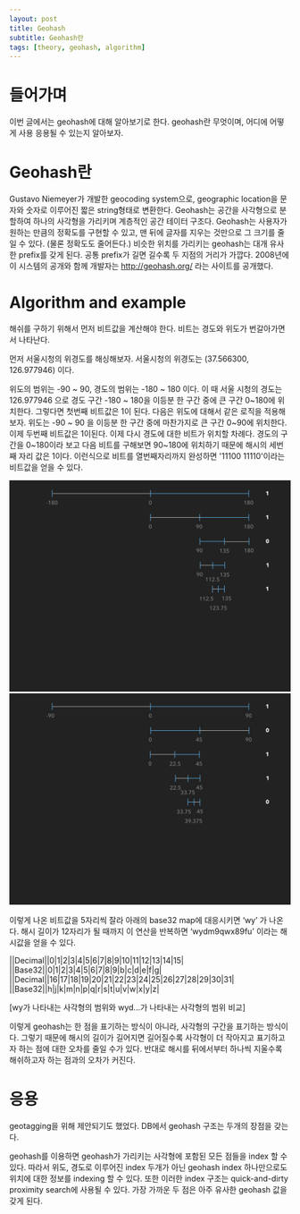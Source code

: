 ```yaml
---
layout: post
title: Geohash
subtitle: Geohash란
tags: [theory, geohash, algorithm]
---
```


# 들어가며
이번 글에서는 geohash에 대해 알아보기로 한다.
geohash란 무엇이며, 어디에 어떻게 사용 응용될 수 있는지 알아보자.

# Geohash란
Gustavo Niemeyer가 개발한 geocoding system으로, geographic location을 문자와 숫자로 이루어진 짧은 string형태로 변환한다.
Geohash는 공간을 사각형으로 분할하여 하나의 사각형을 가리키며 계층적인 공간 테이터 구조다.
Geohash는 사용자가 원하는 만큼의 정확도를 구현할 수 있고, 맨 뒤에 글자를 지우는 것만으로 그 크기를 줄일 수 있다. (물론 정확도도 줄어든다.)
비슷한 위치를 가리키는 geohash는 대개 유사한 prefix를 갖게 된다.
공통 prefix가 길면 길수록 두 지점의 거리가 가깝다.
2008년에 이 시스템의 공개와 함께 개발자는 http://geohash.org/ 라는 사이트를 공개했다.

# Algorithm and example
해쉬를 구하기 위해서 먼저 비트값을 계산해야 한다.
비트는 경도와 위도가 번갈아가면서 나타난다.

먼저 서울시청의 위경도를 해싱해보자.
서울시청의 위경도는 (37.566300, 126.977946) 이다.

위도의 범위는 -90 ~ 90, 경도의 범위는 -180 ~ 180 이다.
이 때 서울 시청의 경도는 126.977946 으로 경도 구간 -180 ~ 180을 이등분 한 구간 중에 큰 구간 0~180에 위치한다.
그렇다면 첫번째 비트값은 1이 된다.
다음은 위도에 대해서 같은 로직을 적용해 보자.
위도는 -90 ~ 90 을 이등분 한 구간 중에 마찬가지로 큰 구간 0~90에 위치한다.
이제 두번째 비트값은 1이된다.
이제 다시 경도에 대한 비트가 위치할 차례다.
경도의 구간을 0~180이라 보고 다음 비트를 구해보면 90~180에 위치하기 때문에 해시의 세번째 자리 값은 1이다.
이런식으로 비트를 열번째자리까지 완성하면 '11100 11110'이라는 비트값을 얻을 수 있다.

![경도](/img/longitude.jpeg)
![위도](/img/latitude.jpeg)


이렇게 나온 비트값을 5자리씩 잘라 아래의 base32 map에 대응시키면 ‘wy’ 가 나온다.
해시 길이가 12자리가 될 때까지 이 연산을 반복하면 ‘wydm9qwx89fu’ 이라는 해시값을 얻을 수 있다.

||Decimal||0|1|2|3|4|5|6|7|8|9|10|11|12|13|14|15|
||Base32||0|1|2|3|4|5|6|7|8|9|b|c|d|e|f|g|
||Decimal||16|17|18|19|20|21|22|23|24|25|26|27|28|29|30|31|
||Base32||h|j|k|m|n|p|q|r|s|t|u|v|w|x|y|z|

[wy가 나타내는 사각형의 범위와 wyd...가 나타내는 사각형의 범위 비교]

이렇게 geohash는 한 점을 표기하는 방식이 아니라, 사각형의 구간을 표기하는 방식이다.
그렇기 때문에 해시의 길이가 길어지면 길어질수록 사각형이 더 작아지고 표기하고자 하는 점에 대한 오차를 줄일 수가 있다.
반대로 해시를 뒤에서부터 하나씩 지울수록 해쉬하고자 하는 점과의 오차가 커진다.

# 응용
geotagging을 위해 제안되기도 했었다.
DB에서 geohash 구조는 두개의 장점을 갖는다.

geohash를 이용하면 geohash가 가리키는 사각형에 포함된 모든 점들을 index 할 수 있다.
따라서 위도, 경도로 이루어진 index 두개가 아닌 geohash index 하나만으로도 위치에 대한 정보를 indexing 할 수 있다.
또한 이러한 index 구조는 quick-and-dirty proximity search에 사용될 수 있다.
가장 가까운 두 점은 아주 유사한 geohash 값을 갖게 된다.
